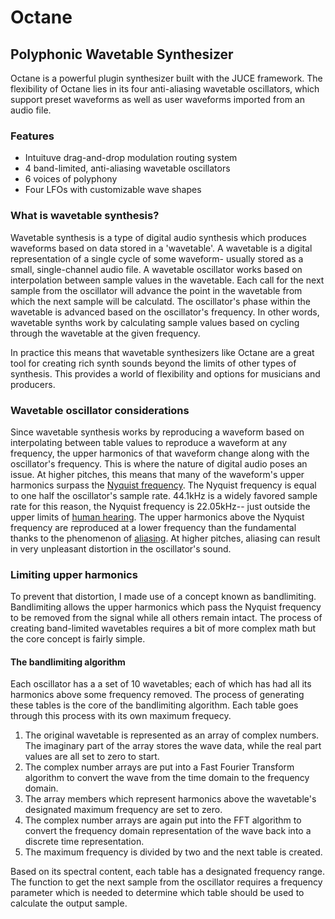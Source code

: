 # Octane

## Polyphonic Wavetable Synthesizer

Octane is a powerful plugin synthesizer built with the JUCE framework. The flexibility of Octane lies in its four anti-aliasing wavetable oscillators, which support preset waveforms as well as user waveforms imported from an audio file.

### Features

- Intuituve drag-and-drop modulation routing system
- 4 band-limited, anti-aliasing wavetable oscillators
- 6 voices of polyphony
- Four LFOs with customizable wave shapes

### What is wavetable synthesis?

Wavetable synthesis is a type of digital audio synthesis which produces waveforms based on data stored in a 'wavetable'.
A wavetable is a digital representation of a single cycle of some waveform- usually stored as a small, single-channel audio file.
A wavetable oscillator works based on interpolation between sample values in the wavetable. Each call for the next sample from the oscillator will advance the point in the wavetable from which the next sample will be calculatd. The oscillator's phase within the wavetable is advanced based on the oscillator's frequency. In other words, wavetable synths work by calculating sample values based on cycling through the wavetable at the given frequency.

In practice this means that wavetable synthesizers like Octane are a great tool for creating rich synth sounds beyond the limits of other types of synthesis. This provides
a world of flexibility and options for musicians and producers.

### Wavetable oscillator considerations

Since wavetable synthesis works by reproducing a waveform based on interpolating between table values to reproduce a waveform at any frequency, the upper harmonics of that waveform change along with the oscillator's frequency. This is where the nature of digital audio poses an issue. At higher pitches, this means that many of the waveform's upper harmonics surpass the [Nyquist frequency](https://en.wikipedia.org/wiki/Nyquist_frequency). The Nyquist frequency is equal to one half the oscillator's sample rate. 44.1kHz is a widely favored sample rate for this reason, the Nyquist frequency is 22.05kHz-- just outside the upper limits of [human hearing](https://en.wikipedia.org/wiki/Hearing_range). The upper harmonics above the Nyquist frequency are reproduced at a lower frequency than the fundamental thanks to the phenomenon of [aliasing](https://en.wikipedia.org/wiki/Aliasing). At higher pitches, aliasing can result in very unpleasant distortion in the oscillator's sound.

### Limiting upper harmonics

To prevent that distortion, I made use of a concept known as bandlimiting.
Bandlimiting allows the upper harmonics which pass the Nyquist frequency to be removed from the signal while all others remain intact.
The process of creating band-limited wavetables requires a bit of more complex math but the core concept is fairly simple.

#### The bandlimiting algorithm

Each oscillator has a a set of 10 wavetables; each of which has had all its harmonics above some frequency removed.
The process of generating these tables is the core of the bandlimiting algorithm. Each table goes through this process with its own maximum frequecy.

1. The original wavetable is represented as an array of complex numbers. The imaginary part of the array stores the wave data, while the real part values are all set to zero to start.
2. The complex number arrays are put into a Fast Fourier Transform algorithm to convert the wave from the time domain to the frequency domain.
3. The array members which represent harmonics above the wavetable's designated maximum frequency are set to zero.
4. The complex number arrays are again put into the FFT algorithm to convert the frequency domain representation of the wave back into a discrete time representation.
5. The maximum frequency is divided by two and the next table is created.

Based on its spectral content, each table has a designated frequency range. The function to get the next sample from the oscillator requires a frequency parameter which is needed to determine which table should be used to calculate the output sample.
